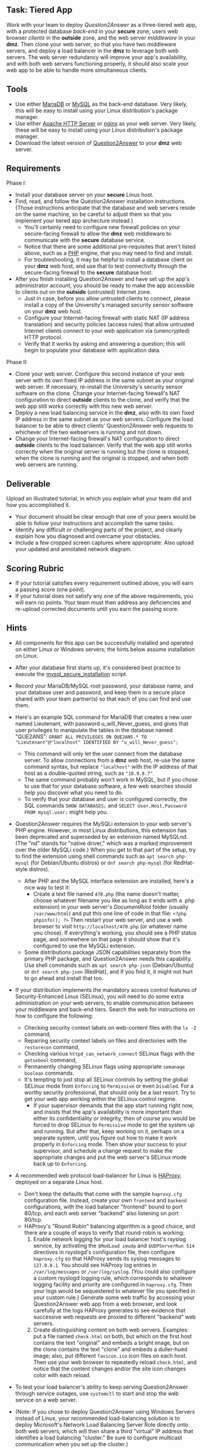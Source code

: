 ## Task: Tiered App
Work with your team to deploy *Question2Answer* as a three-tiered web app,
with a protected database *back-end* in your **secure** zone,
users web browser *clients* in the **outside** zone,
and the web server *middleware* in your **dmz**.
Then clone your web server, so that you have two middleware servers,
and deploy a load balancer in the **dmz** to leverage both web servers.
The web server redundancy will improve your app's availability,
and with both web servers functioning properly,
it should also scale your web app to be able to handle more simultaneous clients.

## Tools
- Use either <a href="https://mariadb.org/" target="_blank" rel="noopener">MariaDB</a> or <a href="https://www.mysql.com/" target="_blank" rel="noopener">MySQL</a> as the back-end database. Very likely,
this will be easy to install using your Linux distribution's package manager.
- Use either <a href="https://httpd.apache.org/" target="_blank" rel="noopener">Apache HTTP Server</a> or <a href="https://nginx.org/" target="_blank" rel="noopener">nginx</a> as your web server. Very likely,
these will be easy to install using your Linux distribution's package manager.
- Download the latest version of <a href="https://www.question2answer.org/" target="_blank" rel="noopener">Question2Answer</a> to your **dmz** web server.

## Requirements
Phase I:
- Install your database server on your **secure** Linux host.
- Find, read, and follow the Question2Answer installation instructions.
(Those instructions anticipate that the database and web servers reside on the same machine,
so be careful to adjust them so that you implement your tiered app archecture instead.)
  - You'll certainly need to configure new firewall policies on your secure-facing firewall to allow
the **dmz** web middleware to communicate with the **secure** database service.
  - Notice that there are some additional pre-requisites that aren't listed above,
such as a <a href="https://www.php.net/" target="_blank" rel="noopener">PHP</a> engine,
that you may need to find and install.
  - For troubleshooting, it may be helpful to install a database client on your **dmz** web host,
and use that to test connectivity through the secure-facing firewall to the **secure** database host.
- After you finish installing Question2Answer and have set up the app's administrator account,
you should be ready to make the app accessible to clients out on the **outside** (untrusted) Internet zone.
  - Just in case, before you allow untrusted clients to connect,
please install a copy of the University's managed security sensor software on your **dmz** web host.
  - Configure your Internet-facing firewall
with static NAT (IP address translation) and security policies (access rules)
that allow untrusted Internet clients connect to your web application via (unencrypted) HTTP protocol.
  - Verify that it works by asking and answering a question;
this will begin to populate your database with application data.

Phase II:
- Clone your web server. Configure this second instance of your web server with its own fixed IP address
in the same subnet as your original web server.
If necessary, re-install the University's security sensor software on the clone.
Change your Internet-facing firewall's NAT configuration
to direct **outside** clients to the clone,
and verify that the web app still works correctly with this new web server.
- Deploy a new load balancing service in the **dmz**, also with its own fixed IP address in the same
subnet as your web servers. Configure the load balancer to be able to direct clients' Question2Answer web
requests to whichever of the two webservers is running and not down.
- Change your Internet-facing firewall's NAT configuration
to direct **outside** clients to the load balancer. Verify that the web app still works correctly
when the original server is running but the clone is stopped,
when the clone is running and the original is stopped,
and when both web servers are running.

## Deliverable
Upload an illustrated tutorial, in which you explain what your team did and how you accomplished it.

- Your document should be clear enough that one of your peers would be able to follow your instructions and accomplish the same tasks.
- Identify any difficult or challenging parts of the project, and clearly explain how you diagnosed and overcame your obstacles.
- Include a few cropped screen captures where appropriate. Also upload your updated and annotated network diagram.

## Scoring Rubric
- If your tutorial satisfies every requirement outlined above, you will earn a passing score (one point).
- If your tutorial does not satisfy any one of the above requirements, you will earn no points. Your team must then address any deficiencies and re-upload corrected documents until you earn the passing score.

## Hints
- All components for this app can be successfully installed and operated on either Linux or Windows servers;
the hints below assume installation on Linux.
- After your database first starts up, it's considered best practice to execute
the <a href="https://mariadb.com/kb/en/mysql_secure_installation/" target="_blank" rel="noopener">mysql_secure_installation</a> script.
- Record your MariaDB/MySQL root password, your database name, and your database user and password,
and keep them in a secure place shared with your team partner(s)
so that each of you can find and use them.
- Here's an example SQL command for MariaDB that creates a new user
named Lieutenant, with password u_will_Never_guess,
and gives that user privileges to manipulate the tables in the database named "QUE2ANS":
`GRANT ALL PRIVILEGES ON QUE2ANS.* TO "Lieutenant"@"localhost" IDENTIFIED BY "u_will_Never_guess";`
  - This command will only let the user connect from the database server.
To allow connections from a **dmz** web host, re-use the same command syntax,
but replace `"localhost"` with the IP address of that host as a double-quoted string, such as `"10.9.8.7"`.
  - The same command probably won't work in MySQL,
but if you chose to use that for your database software,
a few web searches should help you discover what you need to do.
  - To verify that your database and user is configured correctly, the SQL commands
`SHOW DATABASES;` and `SELECT User,Host,Password FROM mysql.user;` might help you.
- Question2Answer requires the MySQLi extension to your web server's PHP engine.
However, in most Linux distributions, this extension has been deprecated and superseded
by an extension named MySQLnd.
(The "nd" stands for "native driver," which was a marked improvement over the older MySQLi code.)
When you get to that part of the setup, try to find the extension
using shell commands such as `apt search php-mysql` (for Debian/Ubuntu distros)
or `dnf search php-mysql` (for RedHat-style distros).
  - After PHP and the MySQL interface extension are installed, here's a nice way to test it:
    - Create a text file named `470.php` (the name doesn't matter, choose whatever filename you like
as long as it ends with a .php extension) in your web server's *DocumentRoot* folder (usually `/var/www/html`)
and put this one line of code in that file: `<?php phpinfo(); ?>`
Then restart your web server, and use a web browser to visit `http://localhost/470.php` (or whatever
name you chose). If everything's working, you should see a PHP status page, and somewhere on that
page it should show that it's configured to use the MySQLi extension.
  - Some distributions package JSON capabilities separately from the primary PHP package,
and Question2Answer needs this capability. Use shell commands such as `apt search php-json` (Debian/Ubuntu)
or `dnf search php-json` (RedHat), and if you find it, it might not hurt to go ahead and install that too.
- If your distribution implements the mandatory access control features of Security-Enhanced Linux (SELinux),
you will need to do some extra administration on your web servers,
to enable communication between your middleware and back-end tiers.
Search the web for instructions on how to configure the following:
  - Checking security context labels on web-content files with the `ls -Z` command,
  - Repairing security context labels on files and directories with the `restorecon` command,
  - Checking various `httpd_can_network_connect` SELinux flags with the `getsebool` command,
  - Permanently changing SELinux flags using appropriate `semanage boolean` commands.
  - It's tempting to just stop all SELinux controls
by setting the global SELinux mode from `Enforcing` to `Permissive` or even `Disabled`.
For a worthy security professional, that should only be a last resort.
Try to get your web app working within the SELinux control regime.
    - If your supervisor demands that the app start running right now,
and insists that the app's availability is more important than either its confidentiality or integrity,
then of course you would be forced to drop SELinux to `Permissive` mode to get the system up and running.
But after that, keep working on it, perhaps on a separate system, until you figure out how to make it work
properly in `Enforcing` mode. Then show your success to your supervisor, and schedule a change request
to make the appropriate changes and put the web server's SELinux mode back up to `Enforcing`.
- A recommended web protocol load-balancer for Linux is <a href="http://www.haproxy.org/" target="_blank" ref="noopener">HAProxy</a>,
deployed on a separate Linux host.
  - Don't keep the defaults that come with the sample `haproxy.cfg` configuration file.
Instead, create your own `frontend` and `backend` configurations, with the load
balancer "frontend" bound to port 80/tcp, and each web server "backend" also listening on port 80/tcp.
  - HAProxy's "Round Robin" balancing algorithm is a good choice, and there are a couple of ways to
verify that round-robin is working:
    1. Enable network logging for your load balancer host's rsyslog service,
by activating the `$ModLoad imudp` and `$UDPServerRun 514` directives in rsyslogd's configuration file,
then configure `haproxy.cfg` so that HAProxy sends its syslog messages to `127.0.0.1`. You should
see HAProxy log entries in `/var/log/messages` or `/var/log/syslog`. (You could also
configure a custom rsyslogd logging rule, which corresponds to whatever logging facility and priority
are configured in `haproxy.cfg`. Then your logs would be sequestered to whatever file you specified
in your custom rule.) Generate some web traffic by accessing your Question2Answer web app
from a web browser, and look carefully at the logs HAProxy generates to see evidence that
successive web requests are proxied to different "backend" web servers.
    2. Create distinguishing content on both web servers.
Examples: put a file named `check.html` on both, but which on the first host contains the text "original"
and embeds a bright image, but on the clone contains the text "clone" and embeds a duller-hued image;
also, put different `favicon.ico` icon files on each host.
Then use your web browser to repeatedly reload `check.html`,
and notice that the content changes and/or the site icon changes color with each reload.
- To test your load balancer's ability to keep serving Question2Answer through service outages,
use `systemctl` to start and stop the web service on a web server.

 - (Note: If you chose to deploy Question2Answer using Windows Servers instead of Linux,
your recommended load-balancing solution
is to deploy Microsoft's Network Load Balancing Server Role directly onto both web servers,
which will then share a third "virtual" IP address that identifies a load balancing "cluster."
Be sure to configure multicast communication when you set up the cluster.)
